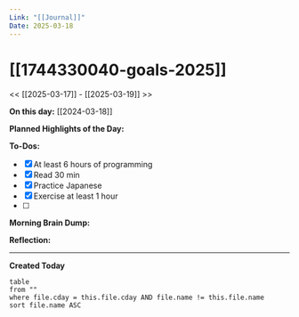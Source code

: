 ```yaml
---
Link: "[[Journal]]"
Date: 2025-03-18
---
```


# [[1744330040-goals-2025]]

<< [[2025-03-17]] - [[2025-03-19]] >>

**On this day:** [[2024-03-18]]

**Planned Highlights of the Day:**

**To-Dos:**

- [x] At least 6 hours of programming
- [x] Read 30 min
- [x] Practice Japanese
- [x] Exercise at least 1 hour
- [ ]

**Morning Brain Dump:**

**Reflection:**

---

**Created Today**

```dataview
table
from ""
where file.cday = this.file.cday AND file.name != this.file.name
sort file.name ASC
```
